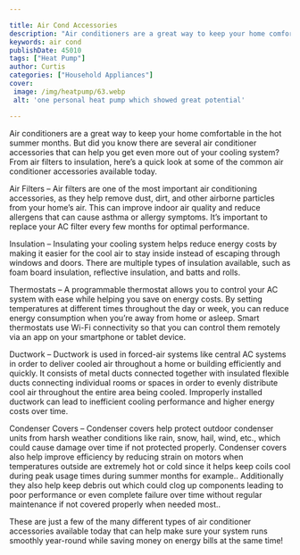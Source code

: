 ```yaml
---

title: Air Cond Accessories
description: "Air conditioners are a great way to keep your home comfortable in the hot summer months. But did you know there are several air co...see more"
keywords: air cond
publishDate: 45010
tags: ["Heat Pump"]
author: Curtis
categories: ["Household Appliances"]
cover: 
 image: /img/heatpump/63.webp
 alt: 'one personal heat pump which showed great potential'

---
```


Air conditioners are a great way to keep your home comfortable in the hot summer months. But did you know there are several air conditioner accessories that can help you get even more out of your cooling system? From air filters to insulation, here’s a quick look at some of the common air conditioner accessories available today. 

Air Filters – Air filters are one of the most important air conditioning accessories, as they help remove dust, dirt, and other airborne particles from your home’s air. This can improve indoor air quality and reduce allergens that can cause asthma or allergy symptoms. It’s important to replace your AC filter every few months for optimal performance. 

Insulation – Insulating your cooling system helps reduce energy costs by making it easier for the cool air to stay inside instead of escaping through windows and doors. There are multiple types of insulation available, such as foam board insulation, reflective insulation, and batts and rolls. 

Thermostats – A programmable thermostat allows you to control your AC system with ease while helping you save on energy costs. By setting temperatures at different times throughout the day or week, you can reduce energy consumption when you’re away from home or asleep. Smart thermostats use Wi-Fi connectivity so that you can control them remotely via an app on your smartphone or tablet device. 

Ductwork – Ductwork is used in forced-air systems like central AC systems in order to deliver cooled air throughout a home or building efficiently and quickly. It consists of metal ducts connected together with insulated flexible ducts connecting individual rooms or spaces in order to evenly distribute cool air throughout the entire area being cooled. Improperly installed ductwork can lead to inefficient cooling performance and higher energy costs over time. 

Condenser Covers – Condenser covers help protect outdoor condenser units from harsh weather conditions like rain, snow, hail, wind, etc., which could cause damage over time if not protected properly. Condenser covers also help improve efficiency by reducing strain on motors when temperatures outside are extremely hot or cold since it helps keep coils cool during peak usage times during summer months for example.. Additionally they also help keep debris out which could clog up components leading to poor performance or even complete failure over time without regular maintenance if not covered properly when needed most.. 

These are just a few of the many different types of air conditioner accessories available today that can help make sure your system runs smoothly year-round while saving money on energy bills at the same time!
